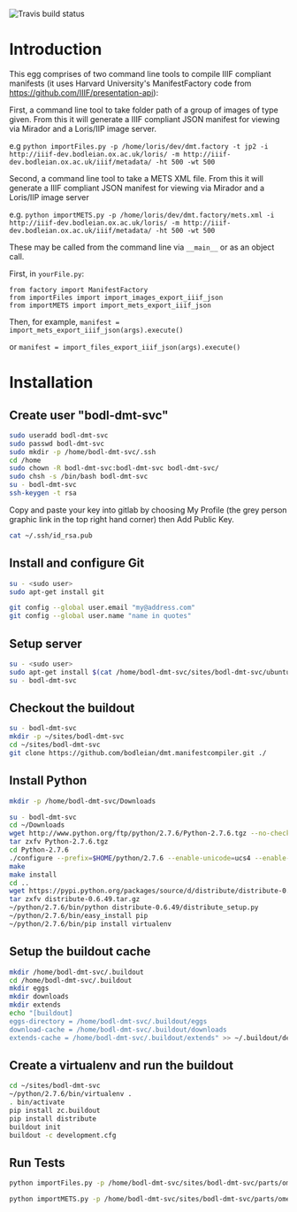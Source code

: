![Travis build status](https://travis-ci.org/bodleian/dmt.manifestcompiler.svg?branch=master)

Introduction
============

This egg comprises of two command line tools to compile IIIF compliant manifests (it uses Harvard University's ManifestFactory code from https://github.com/IIIF/presentation-api):

First, a command line tool to take folder path of a group of images of type given. From this it will generate a IIIF compliant JSON manifest for viewing via Mirador and a Loris/IIP image server.

e.g ```python importFiles.py -p /home/loris/dev/dmt.factory -t jp2 -i http://iiif-dev.bodleian.ox.ac.uk/loris/ -m http://iiif-dev.bodleian.ox.ac.uk/iiif/metadata/ -ht 500 -wt 500```

Second, a command line tool to take a METS XML file. From this it will generate a IIIF compliant JSON manifest for viewing via Mirador and a Loris/IIP image server

e.g.  ```python importMETS.py -p /home/loris/dev/dmt.factory/mets.xml -i http://iiif-dev.bodleian.ox.ac.uk/loris/ -m http://iiif-dev.bodleian.ox.ac.uk/iiif/metadata/ -ht 500 -wt 500```

These may be called from the command line via ```__main__``` or as an object call.

First, in ```yourFile.py```:

```code
from factory import ManifestFactory
from importFiles import import_images_export_iiif_json
from importMETS import import_mets_export_iiif_json
```

Then, for example, ```manifest = import_mets_export_iiif_json(args).execute()```

or ```manifest = import_files_export_iiif_json(args).execute()```

Installation
============

Create user "bodl-dmt-svc"
----------------------------

```bash
sudo useradd bodl-dmt-svc
sudo passwd bodl-dmt-svc
sudo mkdir -p /home/bodl-dmt-svc/.ssh
cd /home
sudo chown -R bodl-dmt-svc:bodl-dmt-svc bodl-dmt-svc/
sudo chsh -s /bin/bash bodl-dmt-svc
su - bodl-dmt-svc
ssh-keygen -t rsa
```

Copy and paste your key into gitlab by choosing My Profile (the grey person graphic link in the top right hand corner) then Add Public Key.

```bash
cat ~/.ssh/id_rsa.pub
```

Install and configure Git 
-------------------------

```bash
su - <sudo user>
sudo apt-get install git
```
```bash
git config --global user.email "my@address.com"
git config --global user.name "name in quotes"
```

Setup server
------------

```bash
su - <sudo user>
sudo apt-get install $(cat /home/bodl-dmt-svc/sites/bodl-dmt-svc/ubuntu_requirements)
su - bodl-dmt-svc
```

Checkout the buildout
---------------------
```bash
su - bodl-dmt-svc
mkdir -p ~/sites/bodl-dmt-svc
cd ~/sites/bodl-dmt-svc
git clone https://github.com/bodleian/dmt.manifestcompiler.git ./
```

Install Python
--------------

```bash
mkdir -p /home/bodl-dmt-svc/Downloads
```

```bash
su - bodl-dmt-svc
cd ~/Downloads
wget http://www.python.org/ftp/python/2.7.6/Python-2.7.6.tgz --no-check-certificate
tar zxfv Python-2.7.6.tgz
cd Python-2.7.6
./configure --prefix=$HOME/python/2.7.6 --enable-unicode=ucs4 --enable-shared LDFLAGS="-Wl,-rpath=/home/bodl-dmt-svc/python/2.7.6/lib"
make
make install
cd ..
wget https://pypi.python.org/packages/source/d/distribute/distribute-0.6.49.tar.gz
tar zxfv distribute-0.6.49.tar.gz
~/python/2.7.6/bin/python distribute-0.6.49/distribute_setup.py
~/python/2.7.6/bin/easy_install pip
~/python/2.7.6/bin/pip install virtualenv
```

Setup the buildout cache
------------------------
```bash
mkdir /home/bodl-dmt-svc/.buildout
cd /home/bodl-dmt-svc/.buildout
mkdir eggs
mkdir downloads
mkdir extends
echo "[buildout]
eggs-directory = /home/bodl-dmt-svc/.buildout/eggs
download-cache = /home/bodl-dmt-svc/.buildout/downloads
extends-cache = /home/bodl-dmt-svc/.buildout/extends" >> ~/.buildout/default.cfg
```

Create a virtualenv and run the buildout
----------------------------------------

```bash
cd ~/sites/bodl-dmt-svc
~/python/2.7.6/bin/virtualenv .
. bin/activate
pip install zc.buildout
pip install distribute
buildout init
buildout -c development.cfg
```

Run Tests
---------

```bash
python importFiles.py -p /home/bodl-dmt-svc/sites/bodl-dmt-svc/parts/omelette/dmt.manifestcompiler/test/images -t jp2 -i http://iiif-dev.bodleian.ox.ac.uk/loris/ -m http://iiif-dev.bodleian.ox.ac.uk/iiif/metadata/ -ht 500 -wt 500
```

```bash
python importMETS.py -p /home/bodl-dmt-svc/sites/bodl-dmt-svc/parts/omelette/dmt.manifestcompiler/test/xml/mets.xml -i http://iiif-dev.bodleian.ox.ac.uk/loris/ -m http://iiif-dev.bodleian.ox.ac.uk/iiif/metadata/ -ht 500 -wt 500
```